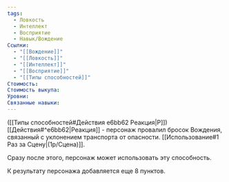 ```yaml
---
tags:
  - Ловкость
  - Интеллект
  - Восприятие
  - Навык/Вождение
Ссылки:
  - "[[Вождение]]"
  - "[[Ловкость]]"
  - "[[Интеллект]]"
  - "[[Восприятие]]"
  - "[[Типы способностей]]"
Стоимость: 
Стоимость выкупа: 
Уровни: 
Связанные навыки:
---
```

([[Типы способностей#Действия e6bb62 Реакция|Р]]) [[Действия#^e6bb62|Реакция]] - персонаж провалил бросок Вождения, связанный с уклонением транспорта от опасности. [[Использование#1 Раз за Сцену|(1р/Сцена)]].

Сразу после этого, персонаж может использовать эту способность.

К результату персонажа добавляется еще 8 пунктов. 
